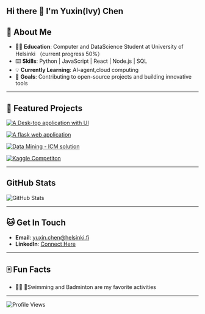 ## Hi there 👋 I'm Yuxin(Ivy) Chen

## 🥳 About Me  
- 🙇‍♀️ **Education**: Computer and DataScience Student at University of Helsinki （current progress 50%）  
- ⌨️ **Skills**: Python | JavaScript | React | Node.js | SQL  
- 💡 **Currently Learning**: AI-agent,cloud computing  
- 🔮 **Goals**: Contributing to open-source projects and building innovative tools  

---

## 🌟 Featured Projects  

[![A Desk-top application with UI](https://github-readme-stats.vercel.app/api/pin/?username=Ivy-Chen1999&repo=my_software_project&theme=radical)](https://github.com/Ivy-Chen1999/my_software_project)

[![A flask web application](https://github-readme-stats.vercel.app/api/pin/?username=Ivy-Chen1999&repo=web_programming_project&theme=radical)](https://github.com/Ivy-Chen1999/web_programming_project)

[![Data Mining - ICM solution](https://github-readme-stats.vercel.app/api/pin/?username=Ivy-Chen1999&repo=2021_ICM_ProblemD&theme=radical)](https://github.com/Ivy-Chen1999/2021_ICM_ProblemD)

[![Kaggle Competiton](https://github-readme-stats.vercel.app/api/pin/?username=Ivy-Chen1999&repo=Aaltoes-CVHackathon&theme=radical)](https://github.com/Ivy-Chen1999/Aaltoes-CVHackathon)

---


## GitHub Stats  
![GitHub Stats](https://github-readme-stats.vercel.app/api?username=Ivy-Chen1999&show_icons=true&theme=radical)


---

## 🐱 Get In Touch  
- **Email**: yuxin.chen@helsinki.fi  
- **LinkedIn**: [Connect Here](www.linkedin.com/in/yuxin-ivy-chen)  


---

## 🀄️ Fun Facts  

- 🏊‍♀️ 🏸Swimming and Badminton are my favorite activities 


---

![Profile Views](https://komarev.com/ghpvc/?username=Ivy-Chen1999&color=blue&style=flat)
